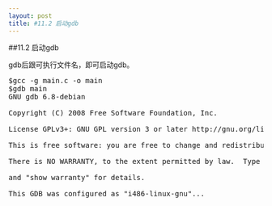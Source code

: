 ```yaml
---
layout: post
title: #11.2 启动gdb 
---
```

##11.2 启动gdb

gdb后跟可执行文件名，即可启动gdb。<br>
<pre class='terminal bootcamp'>
<span class='codeline'>$gcc -g main.c -o main</span>
<span class='codeline'>$gdb main</span>
<span class='bash-output'>GNU gdb 6.8-debian<br>
Copyright (C) 2008 Free Software Foundation, Inc.<br>
License GPLv3+: GNU GPL version 3 or later http://gnu.org/licenses/gpl.html<br>
This is free software: you are free to change and redistribute it.<br>
There is NO WARRANTY, to the extent permitted by law.  Type "show copying"<br>
and "show warranty" for details.<br>
This GDB was configured as "i486-linux-gnu"...</span>
</pre>
